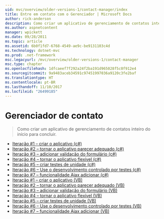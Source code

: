 ```yaml
---
uid: mvc/overview/older-versions-1/contact-manager/index
title: Entre em contato com o Gerenciador | Microsoft Docs
author: rick-anderson
description: Como criar um aplicativo de gerenciamento de contatos inteiro do início para concluir.
ms.author: aspnetcontent
manager: wpickett
ms.date: 09/28/2011
ms.topic: article
ms.assetid: 6b0f1fd7-6768-4549-ae9c-be9131103c4d
ms.technology: dotnet-mvc
ms.prod: .net-framework
msc.legacyurl: /mvc/overview/older-versions-1/contact-manager
msc.type: chapter
ms.openlocfilehash: 1dfcaeef7f292a24f2ba191d965028f5c0f912e4
ms.sourcegitcommit: 9a9483aceb34591c97451997036a9120c3fe2baf
ms.translationtype: HT
ms.contentlocale: pt-BR
ms.lasthandoff: 11/10/2017
ms.locfileid: "26499185"
---
```

<a name="contact-manager"></a>Gerenciador de contato
====================
> Como criar um aplicativo de gerenciamento de contatos inteiro do início para concluir.


- [Iteração #1 – criar o aplicativo (c#)](iteration-1-create-the-application-cs.md)
- [Iteração #2 – tornar o aplicativo parecer adequado (c#)](iteration-2-make-the-application-look-nice-cs.md)
- [Iteração #3 – adicionar validação do formulário (c#)](iteration-3-add-form-validation-cs.md)
- [Iteração #4 – tornar o aplicativo flexível (c#)](iteration-4-make-the-application-loosely-coupled-cs.md)
- [Iteração #5 – criar testes de unidade (c#)](iteration-5-create-unit-tests-cs.md)
- [Iteração #6 – Use o desenvolvimento controlado por testes (c#)](iteration-6-use-test-driven-development-cs.md)
- [Iteração #7 – funcionalidade Ajax adicionar (c#)](iteration-7-add-ajax-functionality-cs.md)
- [Iteração #1 – criar o aplicativo (VB)](iteration-1-create-the-application-vb.md)
- [Iteração #2 – tornar o aplicativo parecer adequado (VB)](iteration-2-make-the-application-look-nice-vb.md)
- [Iteração #3 – adicionar validação do formulário (VB)](iteration-3-add-form-validation-vb.md)
- [Iteração #4 – tornar o aplicativo flexível (VB)](iteration-4-make-the-application-loosely-coupled-vb.md)
- [Iteração #5 – criar testes de unidade (VB)](iteration-5-create-unit-tests-vb.md)
- [Iteração #6 – Use o desenvolvimento controlado por testes (VB)](iteration-6-use-test-driven-development-vb.md)
- [Iteração #7 – funcionalidade Ajax adicionar (VB)](iteration-7-add-ajax-functionality-vb.md)
